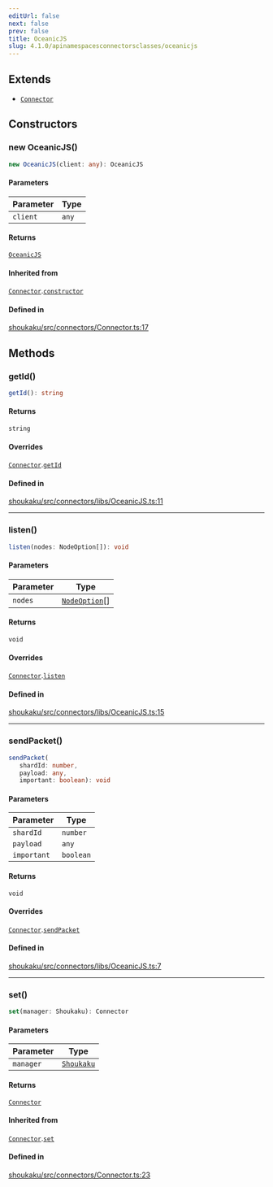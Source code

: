 ```yaml
---
editUrl: false
next: false
prev: false
title: OceanicJS
slug: 4.1.0/apinamespacesconnectorsclasses/oceanicjs
---
```


## Extends

* [`Connector`](/4.1.0/api/classes/connector/)

## Constructors

<a id="constructors" name="constructors" />

### new OceanicJS()

```ts
new OceanicJS(client: any): OceanicJS
```

#### Parameters

| Parameter | Type |
| ------ | ------ |
| `client` | `any` |

#### Returns

[`OceanicJS`](/4.1.0/api/namespaces/connectors/classes/oceanicjs/)

#### Inherited from

[`Connector`](/4.1.0/api/classes/connector/).[`constructor`](/4.1.0/api/classes/connector/#constructors)

#### Defined in

[shoukaku/src/connectors/Connector.ts:17](https://github.com/shipgirlproject/shoukaku/blob/30762f5af6c7b4176e69ee96fa39bc204a7cff21/src/connectors/Connector.ts#L17)

## Methods

<a id="getid" name="getid" />

### getId()

```ts
getId(): string
```

#### Returns

`string`

#### Overrides

[`Connector`](/4.1.0/api/classes/connector/).[`getId`](/4.1.0/api/classes/connector/#getid)

#### Defined in

[shoukaku/src/connectors/libs/OceanicJS.ts:11](https://github.com/shipgirlproject/shoukaku/blob/30762f5af6c7b4176e69ee96fa39bc204a7cff21/src/connectors/libs/OceanicJS.ts#L11)

***

<a id="listen" name="listen" />

### listen()

```ts
listen(nodes: NodeOption[]): void
```

#### Parameters

| Parameter | Type |
| ------ | ------ |
| `nodes` | [`NodeOption`](/4.1.0/api/interfaces/nodeoption/)\[] |

#### Returns

`void`

#### Overrides

[`Connector`](/4.1.0/api/classes/connector/).[`listen`](/4.1.0/api/classes/connector/#listen)

#### Defined in

[shoukaku/src/connectors/libs/OceanicJS.ts:15](https://github.com/shipgirlproject/shoukaku/blob/30762f5af6c7b4176e69ee96fa39bc204a7cff21/src/connectors/libs/OceanicJS.ts#L15)

***

<a id="sendpacket" name="sendpacket" />

### sendPacket()

```ts
sendPacket(
   shardId: number, 
   payload: any, 
   important: boolean): void
```

#### Parameters

| Parameter | Type |
| ------ | ------ |
| `shardId` | `number` |
| `payload` | `any` |
| `important` | `boolean` |

#### Returns

`void`

#### Overrides

[`Connector`](/4.1.0/api/classes/connector/).[`sendPacket`](/4.1.0/api/classes/connector/#sendpacket)

#### Defined in

[shoukaku/src/connectors/libs/OceanicJS.ts:7](https://github.com/shipgirlproject/shoukaku/blob/30762f5af6c7b4176e69ee96fa39bc204a7cff21/src/connectors/libs/OceanicJS.ts#L7)

***

<a id="set" name="set" />

### set()

```ts
set(manager: Shoukaku): Connector
```

#### Parameters

| Parameter | Type |
| ------ | ------ |
| `manager` | [`Shoukaku`](/4.1.0/api/classes/shoukaku/) |

#### Returns

[`Connector`](/4.1.0/api/classes/connector/)

#### Inherited from

[`Connector`](/4.1.0/api/classes/connector/).[`set`](/4.1.0/api/classes/connector/#set)

#### Defined in

[shoukaku/src/connectors/Connector.ts:23](https://github.com/shipgirlproject/shoukaku/blob/30762f5af6c7b4176e69ee96fa39bc204a7cff21/src/connectors/Connector.ts#L23)
